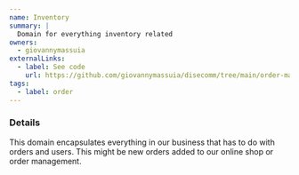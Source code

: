 ```yaml
---
name: Inventory
summary: |
  Domain for everything inventory related
owners:
  - giovannymassuia
externalLinks:
  - label: See code
    url: https://github.com/giovannymassuia/disecomm/tree/main/order-management
tags:
  - label: order
---
```


### Details

This domain encapsulates everything in our business that has to do with orders and users. This
might be new orders added to our online shop or order management.

<NodeGraph title="Domain Graph" />

<Mermaid />
